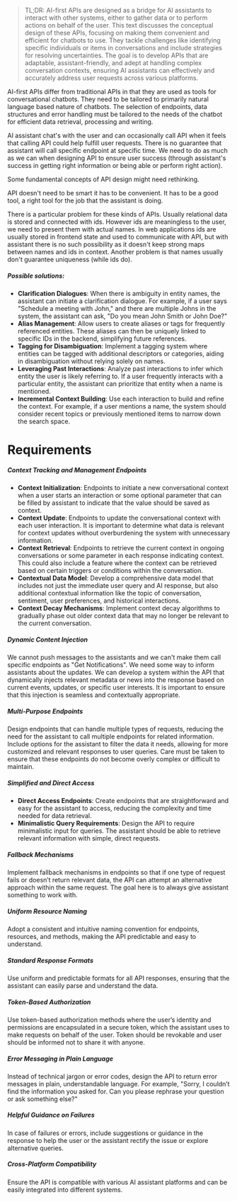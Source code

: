 > TL;DR: AI-first APIs are designed as a bridge for AI assistants to interact with other systems, either to gather data or to perform actions on behalf of the user. This text discusses the conceptual design of these APIs, focusing on making them convenient and efficient for chatbots to use. They tackle challenges like identifying specific individuals or items in conversations and include strategies for resolving uncertainties. The goal is to develop APIs that are adaptable, assistant-friendly, and adept at handling complex conversation contexts, ensuring AI assistants can effectively and accurately address user requests across various platforms.

AI-first APIs differ from traditional APIs in that they are used as tools for conversational chatbots. They need to be tailored to primarily natural language based nature of chatbots. The selection of endpoints, data structures and error handling must be tailored to the needs of the chatbot for efficient data retrieval, processing and writing. 

AI assistant chat's with the user and can occasionally call API when it feels that calling API could help fulfill user requests. There is no guarantee that assistant will call specific endpoint at specific time. We need to do as much as we can when designing API to ensure user success (through assistant's success in getting right information or being able or perform right action).

Some fundamental concepts of API design might need rethinking.

API doesn't need to be smart it has to be convenient. It has to be a good tool, a right tool for the job that the assistant is doing.

There is a particular problem for these kinds of APIs. Usually relational data is stored and connected with ids. However ids are meaningless to the user, we need to present them with actual names. In web applications ids are usually stored in frontend state and used to communicate with API, but with assistant there is no such possibility as it doesn't keep strong maps between names and ids in context. Another problem is that names usually don't guarantee uniqueness (while ids do). 
##### Possible solutions: 
- **Clarification Dialogues**: When there is ambiguity in entity names, the assistant can initiate a clarification dialogue. For example, if a user says "Schedule a meeting with John," and there are multiple Johns in the system, the assistant can ask, "Do you mean John Smith or John Doe?"
- **Alias Management**: Allow users to create aliases or tags for frequently referenced entities. These aliases can then be uniquely linked to specific IDs in the backend, simplifying future references.
- **Tagging for Disambiguation**: Implement a tagging system where entities can be tagged with additional descriptors or categories, aiding in disambiguation without relying solely on names.
- **Leveraging Past Interactions**: Analyze past interactions to infer which entity the user is likely referring to. If a user frequently interacts with a particular entity, the assistant can prioritize that entity when a name is mentioned.
- **Incremental Context Building**: Use each interaction to build and refine the context. For example, if a user mentions a name, the system should consider recent topics or previously mentioned items to narrow down the search space.
# Requirements

##### Context Tracking and Management Endpoints
- **Context Initialization**: Endpoints to initiate a new conversational context when a user starts an interaction or some optional parameter that can be filled by assistant to indicate that the value should be saved as context.
- **Context Update**: Endpoints to update the conversational context with each user interaction.  It is important to determine what data is relevant for context updates without overburdening the system with unnecessary information.
- **Context Retrieval**: Endpoints to retrieve the current context in ongoing conversations or some parameter in each response indicating context. This could also include a feature where the context can be retrieved based on certain triggers or conditions within the conversation.
- **Contextual Data Model**: Develop a comprehensive data model that includes not just the immediate user query and AI response, but also additional contextual information like the topic of conversation, sentiment, user preferences, and historical interactions.
- **Context Decay Mechanisms**: Implement context decay algorithms to gradually phase out older context data that may no longer be relevant to the current conversation.
##### Dynamic Content Injection
We cannot push messages to the assistants and we can't make them call specific endpoints as "Get Notifications". We need some way to inform assistants about the updates. We can develop a system within the API that dynamically injects relevant metadata or news into the response based on current events, updates, or specific user interests. It is important to ensure that this injection is seamless and contextually appropriate.

##### Multi-Purpose Endpoints
Design endpoints that can handle multiple types of requests, reducing the need for the assistant to call multiple endpoints for related information. Include options for the assistant to filter the data it needs, allowing for more customized and relevant responses to user queries. Care must be taken to ensure that these endpoints do not become overly complex or difficult to maintain. 

##### Simplified and Direct Access
- **Direct Access Endpoints**: Create endpoints that are straightforward and easy for the assistant to access, reducing the complexity and time needed for data retrieval.
- **Minimalistic Query Requirements**: Design the API to require minimalistic input for queries. The assistant should be able to retrieve relevant information with simple, direct requests.
##### Fallback Mechanisms
Implement fallback mechanisms in endpoints so that if one type of request fails or doesn’t return relevant data, the API can attempt an alternative approach within the same request. The goal here is to always give assistant something to work with.

##### Uniform Resource Naming
Adopt a consistent and intuitive naming convention for endpoints, resources, and methods, making the API predictable and easy to understand.

##### Standard Response Formats
Use uniform and predictable formats for all API responses, ensuring that the assistant can easily parse and understand the data.

##### Token-Based Authorization
Use token-based authorization methods where the user’s identity and permissions are encapsulated in a secure token, which the assistant uses to make requests on behalf of the user. Token should be revokable and user should be informed not to share it with anyone.

##### Error Messaging in Plain Language
Instead of technical jargon or error codes, design the API to return error messages in plain, understandable language. For example, "Sorry, I couldn’t find the information you asked for. Can you please rephrase your question or ask something else?"

##### Helpful Guidance on Failures
In case of failures or errors, include suggestions or guidance in the response to help the user or the assistant rectify the issue or explore alternative queries.

##### Cross-Platform Compatibility
Ensure the API is compatible with various AI assistant platforms and can be easily integrated into different systems.

